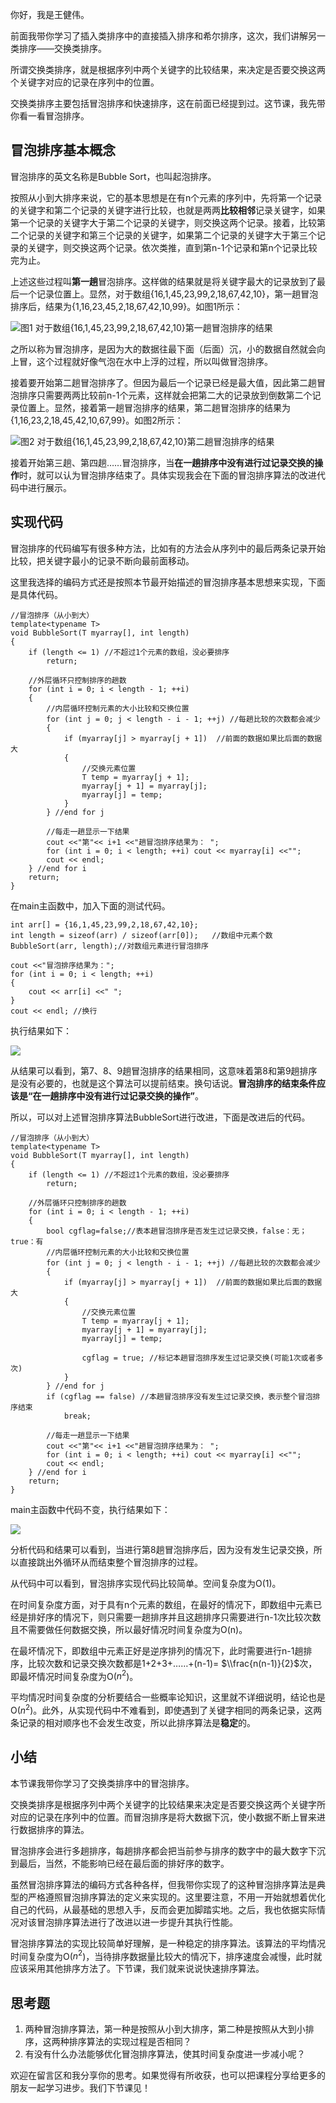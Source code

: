 你好，我是王健伟。

前面我带你学习了插入类排序中的直接插入排序和希尔排序，这次，我们讲解另一类排序——交换类排序。

所谓交换类排序，就是根据序列中两个关键字的比较结果，来决定是否要交换这两个关键字对应的记录在序列中的位置。

交换类排序主要包括冒泡排序和快速排序，这在前面已经提到过。这节课，我先带你看一看冒泡排序。

## 冒泡排序基本概念

冒泡排序的英文名称是Bubble Sort，也叫起泡排序。

按照从小到大排序来说，它的基本思想是在有n个元素的序列中，先将第一个记录的关键字和第二个记录的关键字进行比较，也就是两两**比较相邻**记录关键字，如果第一个记录的关键字大于第二个记录的关键字，则交换这两个记录。接着，比较第二个记录的关键字和第三个记录的关键字，如果第二个记录的关键字大于第三个记录的关键字，则交换这两个记录。依次类推，直到第n-1个记录和第n个记录比较完为止。

上述这些过程叫**第一趟**冒泡排序。这样做的结果就是将关键字最大的记录放到了最后一个记录位置上。显然，对于数组{16,1,45,23,99,2,18,67,42,10}，第一趟冒泡排序后，结果为{1,16,23,45,2,18,67,42,10,99}。如图1所示：

![](https://static001.geekbang.org/resource/image/38/b5/38e2879cd4f2439a70c66b84c725e6b5.jpg?wh=2134x1087 "图1 对于数组{16,1,45,23,99,2,18,67,42,10}第一趟冒泡排序的结果")

之所以称为冒泡排序，是因为大的数据往最下面（后面）沉，小的数据自然就会向上冒，这个过程就好像气泡在水中上浮的过程，所以叫做冒泡排序。

接着要开始第二趟冒泡排序了。但因为最后一个记录已经是最大值，因此第二趟冒泡排序只需要两两比较前n-1个元素，这样就会把第二大的记录放到倒数第二个记录位置上。显然，接着第一趟冒泡排序的结果，第二趟冒泡排序的结果为{1,16,23,2,18,45,42,10,67,99}。如图2所示：

![](https://static001.geekbang.org/resource/image/a7/b5/a794250919fb623yy77c318d73f7c4b5.jpg?wh=2134x697 "图2 对于数组{16,1,45,23,99,2,18,67,42,10}第二趟冒泡排序的结果")

接着开始第三趟、第四趟……冒泡排序，当**在一趟排序中没有进行过记录交换的操作**时，就可以认为冒泡排序结束了。具体实现我会在下面的冒泡排序算法的改进代码中进行展示。

## 实现代码

冒泡排序的代码编写有很多种方法，比如有的方法会从序列中的最后两条记录开始比较，把关键字最小的记录不断向最前面移动。

这里我选择的编码方式还是按照本节最开始描述的冒泡排序基本思想来实现，下面是具体代码。

```plain
//冒泡排序（从小到大）
template<typename T>
void BubbleSort(T myarray[], int length)
{
	if (length <= 1) //不超过1个元素的数组，没必要排序
		return;
	
	//外层循环只控制排序的趟数
	for (int i = 0; i < length - 1; ++i)
	{
		//内层循环控制元素的大小比较和交换位置
		for (int j = 0; j < length - i - 1; ++j) //每趟比较的次数都会减少
		{
			if (myarray[j] > myarray[j + 1])  //前面的数据如果比后面的数据大
			{
				//交换元素位置
				T temp = myarray[j + 1];
				myarray[j + 1] = myarray[j];
				myarray[j] = temp;
			}
		} //end for j
		
		//每走一趟显示一下结果
		cout <<"第"<< i+1 <<"趟冒泡排序结果为： ";
		for (int i = 0; i < length; ++i) cout << myarray[i] <<"";
		cout << endl;
	} //end for i
	return;
}
```

在main主函数中，加入下面的测试代码。

```plain
int arr[] = {16,1,45,23,99,2,18,67,42,10};
int length = sizeof(arr) / sizeof(arr[0]);   //数组中元素个数
BubbleSort(arr, length);//对数组元素进行冒泡排序

cout <<"冒泡排序结果为：";
for (int i = 0; i < length; ++i)
{
	cout << arr[i] <<" ";
}
cout << endl; //换行
```

执行结果如下：

![](https://static001.geekbang.org/resource/image/7y/e8/7yy0a79800970590774c56e4e0aa72e8.jpg?wh=2850x1278)

从结果可以看到，第7、8、9趟冒泡排序的结果相同，这意味着第8和第9趟排序是没有必要的，也就是这个算法可以提前结束。换句话说。**冒泡排序的结束条件应该是“在一趟排序中没有进行过记录交换的操作”**。

所以，可以对上述冒泡排序算法BubbleSort进行改进，下面是改进后的代码。

```plain
//冒泡排序（从小到大）
template<typename T>
void BubbleSort(T myarray[], int length)
{
	if (length <= 1) //不超过1个元素的数组，没必要排序
		return;
	
	//外层循环只控制排序的趟数
	for (int i = 0; i < length - 1; ++i)
	{
		bool cgflag=false;//表本趟冒泡排序是否发生过记录交换，false：无；true：有
		//内层循环控制元素的大小比较和交换位置
		for (int j = 0; j < length - i - 1; ++j) //每趟比较的次数都会减少
		{
			if (myarray[j] > myarray[j + 1])  //前面的数据如果比后面的数据大
			{
				//交换元素位置
				T temp = myarray[j + 1];
				myarray[j + 1] = myarray[j];
				myarray[j] = temp;
				
				cgflag = true; //标记本趟冒泡排序发生过记录交换(可能1次或者多次)
			}
		} //end for j
		if (cgflag == false) //本趟冒泡排序没有发生过记录交换，表示整个冒泡排序结束
			break; 
		
		//每走一趟显示一下结果
		cout <<"第"<< i+1 <<"趟冒泡排序结果为： ";
		for (int i = 0; i < length; ++i) cout << myarray[i] <<"";
		cout << endl;
	} //end for i
	return;
}
```

main主函数中代码不变，执行结果如下：

![](https://static001.geekbang.org/resource/image/c8/b8/c88a58655eecdbd6b29e48f9f6c0c5b8.jpg?wh=2828x912)

分析代码和结果可以看到，当进行第8趟冒泡排序后，因为没有发生记录交换，所以直接跳出外循环从而结束整个冒泡排序的过程。

从代码中可以看到，冒泡排序实现代码比较简单。空间复杂度为O(1)。

在时间复杂度方面，对于具有n个元素的数组，在最好的情况下，即数组中元素已经是排好序的情况下，则只需要一趟排序并且这趟排序只需要进行n-1次比较次数且不需要做任何数据交换，所以最好情况时间复杂度为O(n)。

在最坏情况下，即数组中元素正好是逆序排列的情况下，此时需要进行n-1趟排序，比较次数和记录交换次数都是1+2+3+……+(n-1)= $\\frac{n(n-1)}{2}$次，即最坏情况时间复杂度为O($n^{2}$)。

平均情况时间复杂度的分析要结合一些概率论知识，这里就不详细说明，结论也是O($n^{2}$)。此外，从实现代码中不难看到，即使遇到了关键字相同的两条记录，这两条记录的相对顺序也不会发生改变，所以此排序算法是**稳定**的。

## 小结

本节课我带你学习了交换类排序中的冒泡排序。

交换类排序是根据序列中两个关键字的比较结果来决定是否要交换这两个关键字所对应的记录在序列中的位置。而冒泡排序是将大数据下沉，使小数据不断上冒来进行数据排序的算法。

冒泡排序会进行多趟排序，每趟排序都会把当前参与排序的数字中的最大数字下沉到最后，当然，不能影响已经在最后面的排好序的数字。

虽然冒泡排序算法的编码方式各种各样，但我带你实现了的这种冒泡排序算法是典型的严格遵照冒泡排序算法的定义来实现的。这里要注意，不用一开始就想着优化自己的代码，从最基础的思想入手，反而会更加脚踏实地。之后，我也依据实际情况对该冒泡排序算法进行了改进以进一步提升其执行性能。

冒泡排序算法的实现比较简单好理解，是一种稳定的排序算法。该算法的平均情况时间复杂度为O($n^{2}$)，当待排序数据量比较大的情况下，排序速度会减慢，此时就应该采用其他排序方法了。下节课，我们就来说说快速排序算法。

## 思考题

1. 两种冒泡排序算法，第一种是按照从小到大排序，第二种是按照从大到小排序，这两种排序算法的实现过程是否相同？
2. 有没有什么办法能够优化冒泡排序算法，使其时间复杂度进一步减小呢？

欢迎在留言区和我分享你的思考。如果觉得有所收获，也可以把课程分享给更多的朋友一起学习进步。我们下节课见！